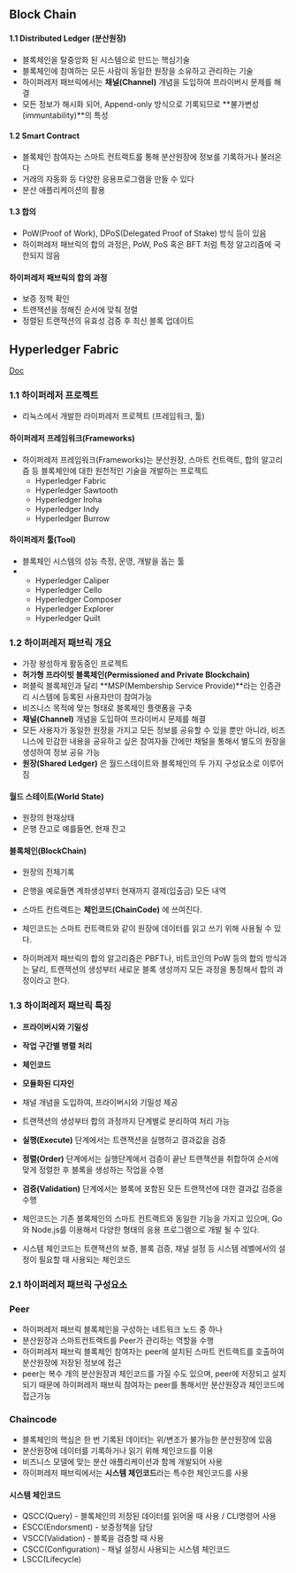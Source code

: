 Block Chain
------

#### 1.1 Distributed Ledger (분산원장)
- 블록체인을 탈중앙화 된 시스템으로 만드는 핵심기술
- 블록체인에 참여하는 모든 사람이 동일한 원장을 소유하고 관리하는 기술
- 하이퍼레저 패브릭에서는 **채널(Channel)** 개념을 도입하여 프라이버시 문제를 해결
- 모든 정보가 해시화 되어, Append-only 방식으로 기록되므로 **불가변성(immuntability)**의 특성

#### 1.2 Smart Contract
- 블록체인 참여자는 스마트 컨트랙트를 통해 분산원장에 정보를 기록하거나 불러온다
- 거래의 자동화 등 다양한 응용프로그램을 만들 수 있다
- 분산 애플리케이션의 활용

#### 1.3 합의
- PoW(Proof of Work), DPoS(Delegated Proof of Stake) 방식 등이 있음
- 하이퍼레저 패브릭의 합의 과정은, PoW, PoS 혹은 BFT 처럼 특정 알고리즘에 국한되지 않음
#### **하이퍼레저 패브릭의 합의 과정**
- 보증 정책 확인
- 트랜잭션을 정해진 순서에 맞춰 정렬
- 정렬된 트랜잭션의 유효성 검증 후 최신 블록 업데이트
 

## Hyperledger Fabric 

[Doc](https://hyperledger-fabric.readthedocs.io/)


### 1.1 하이퍼레저 프로젝트
- 리눅스에서 개발한 라이퍼레저 프로젝트 (프레임워크, 툴)

#### **하이퍼레저 프레임워크(Frameworks)**
- 하이퍼레저 프레임워크(Frameworks)는 분산원장, 스마트 컨트랙트, 합의 알고리즘 등 블록체인에 대한 원천적인 기술을 개발하는 프로젝트
  - Hyperledger Fabric
  - Hyperledger Sawtooth
  - Hyperledger Iroha
  - Hyperledger Indy
  - Hyperledger Burrow
    
#### **하이퍼레저 툴(Tool)**     
- 블록체인 시스템의 성능 측정, 운영, 개발을 돕는 툴
- - Hyperledger Caliper
  - Hyperledger Cello
  - Hyperledger Composer
  - Hyperledger Explorer
  - Hyperledger Quilt

### 1.2 하이퍼레저 패브릭 개요
- 가장 왕성하게 활동중인 프로젝트
- **허가형 프라이빗 블록체인(Permissioned and Private Blockchain)**
- 퍼블릭 블록체인과 달리 **MSP(Membership Service Provide)**라는 인증관리 시스템에 등록된 사용자만이 참여가능
- 비즈니스 목적에 맞는 형태로 블록체인 플랫폼을 구축
- **채널(Channel)** 개념을 도입하여 프라이버시 문제를 해결
- 모든 사용자가 동일한 원장을 가지고 모든 정보를 공유할 수 있을 뿐만 아니라, 비즈니스에 민감한 내용을 공유하고 싶은 참여자들 간에만 채털을 통해서 별도의 원장을 생성하여 정보 공유 가능
- **원장(Shared Ledger)** 은 월드스테이트와 블록체인의 두 가지 구성요소로 이루어짐
#### **월드 스테이트(World State)**
- 원장의 현재상태
- 은행 잔고로 예를들면, 현재 잔고
  
#### **블록체인(BlockChain)**
- 원장의 전체기록
- 은행을 예로들면 계좌생성부터 현재까지 결제(입출금) 모든 내역

- 스마트 컨트랙트는 **체인코드(ChainCode)** 에 쓰여진다.
- 체인코드는 스마트 컨트랙트와 같이 원장에 데이터를 읽고 쓰기 위해 사용될 수 있다.
- 하이퍼레저 패브릭의 합의 알고리즘은 PBFT나, 비트코인의 PoW 등의 합의 방식과는 달리, 트랜잭션의 생성부터 새로운 블록 생성까지 모든 과정을 통칭해서 합의 과정이라고 한다.

### 1.3 하이퍼레저 패브릭 특징

- **프라이버시와 기밀성**
- **작업 구간별 병렬 처리**
- **체인코드**
- **모듈화된 디자인**

- 채널 개념을 도입하여, 프라이버시와 기밀성 제공
- 트랜잭션의 생성부터 합의 과정까지 단계별로 분리하여 처리 가능
- **실행(Execute)** 단계에서는 트랜잭션을 실행하고 결과값을 검증
- **정렬(Order)** 단계에서는 실행단계에서 검증이 끝난 트랜잭션을 취합하여 순서에 맞게 정렬한 후 블록을 생성하는 작업을 수행
- **검증(Validation)** 단계에서는 블록에 포함된 모든 트랜잭션에 대한 결과값 검증을 수행
- 체인코드는 기존 블록체인의 스마트 컨트랙트와 동일한 기능을 가지고 있으며, Go와 Node.js를 이용해서 다양한 형태의 응용 프로그램으로 개발 될 수 있다.
- 시스템 체인코드는 트랜잭션의 보증, 블록 검증, 채널 설정 등 시스템 레벨에서의 설정이 필요할 때 사용되는 체인코드


### 2.1 하이퍼레저 패브릭 구성요소

### **Peer**
- 하이퍼레저 패브릭 블록체인을 구성하는 네트워크 노드 중 하나
- 분산원장과 스마트컨트랙트를 Peer가 관리하는 역할을 수행
- 하이퍼레저 패브릭 블록체인 참여자는 peer에 설치된 스마트 컨트랙트를 호출하여 분산원장에 저장된 정보에 접근
- peer는 복수 개의 분산원장과 체인코드를 가질 수도 있으며, peer에 저장되고 설치되기 때문에 하이퍼레저 패브릭 참여자는 peer를 통해서만 분산원장과 체인코드에 접근가능


### **Chaincode**
- 블록체인의 핵심은 한 번 기록된 데이터는 위/변조가 불가능한 분산원장에 있음
- 분산원장에 데이터를 기록하거나 읽기 위해 체인코드를 이용
- 비즈니스 모델에 맞는 분산 애플리케이션과 함께 개발되어 사용
- 하이퍼레저 패브릭에서는 **시스템 체인코드**라는 특수한 체인코드를 사용
####  **시스템 체인코드**
- QSCC(Query) - 블록체인의 저장된 데이터를 읽어올 때 사용 / CLI명령어 사용
- ESCC(Endorsment) - 보증정책을 담당
- VSCC(Validation) - 블록을 검증할 때 사용
- CSCC(Configuration) - 채널 설정시 사용되는 시스템 체인코드
- LSCC(Lifecycle)
